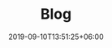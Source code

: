 ---
title: "Blog"
date: 2019-09-10T13:51:25+06:00
draft: false
description: "This is latest News & Blog Posts"
bg_image : "images/bg/cta-bg.jpg"
---